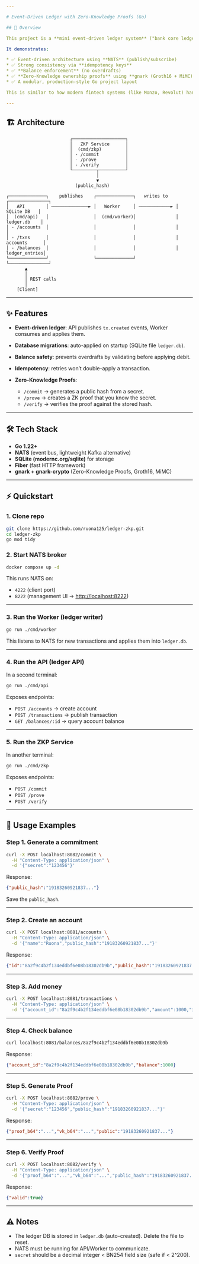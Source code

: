 ```yaml
---

# Event-Driven Ledger with Zero-Knowledge Proofs (Go)

## 📌 Overview

This project is a **mini event-driven ledger system** ("bank core ledger") built in **Go**, with a **Zero-Knowledge Proof (ZKP) add-on** that allows users to prove account ownership without revealing their secrets.

It demonstrates:

* ✅ Event-driven architecture using **NATS** (publish/subscribe)
* ✅ Strong consistency via **idempotency keys**
* ✅ **Balance enforcement** (no overdrafts)
* ✅ **Zero-Knowledge ownership proofs** using **gnark (Groth16 + MiMC)**
* ✅ A modular, production-style Go project layout

This is similar to how modern fintech systems (like Monzo, Revolut) handle ledgers, but extended with a cryptographic twist.

---
```


## 🏗️ Architecture

```
                        ┌────────────────────┐
                        │   ZKP Service      │
                        │  (cmd/zkp)         │
                        │ - /commit          │
                        │ - /prove           │
                        │ - /verify          │
                        └─────────┬──────────┘
                                  │
                                  ▼
                          (public_hash)

┌──────────────┐    publishes    ┌──────────────┐   writes to   ┌───────────────┐
│   API        │ ──────────────► │   Worker     │ ────────────► │   SQLite DB   │
│  (cmd/api)   │                 │  (cmd/worker)│               │  ledger.db    │
│ - /accounts  │                 │              │               │               │
│ - /txns      │                 │              │               │ accounts      │
│ - /balances  │                 │              │               │ ledger_entries│
└──────────────┘                 └──────────────┘               └───────────────┘
       ▲
       │
       │ REST calls
       │
    [Client]
```

---

## ✨ Features

* **Event-driven ledger**: API publishes `tx.created` events, Worker consumes and applies them.
* **Database migrations**: auto-applied on startup (SQLite file `ledger.db`).
* **Balance safety**: prevents overdrafts by validating before applying debit.
* **Idempotency**: retries won’t double-apply a transaction.
* **Zero-Knowledge Proofs**:

  * `/commit` → generates a public hash from a secret.
  * `/prove` → creates a ZK proof that you know the secret.
  * `/verify` → verifies the proof against the stored hash.

---

## 🛠️ Tech Stack

* **Go 1.22+**
* **NATS** (event bus, lightweight Kafka alternative)
* **SQLite (modernc.org/sqlite)** for storage
* **Fiber** (fast HTTP framework)
* **gnark + gnark-crypto** (Zero-Knowledge Proofs, Groth16, MiMC)

---

## ⚡ Quickstart

### 1. Clone repo

```bash
git clone https://github.com/ruona125/ledger-zkp.git
cd ledger-zkp
go mod tidy
```

### 2. Start NATS broker

```bash
docker compose up -d
```

This runs NATS on:

* `4222` (client port)
* `8222` (management UI → [http://localhost:8222](http://localhost:8222))

---

### 3. Run the Worker (ledger writer)

```bash
go run ./cmd/worker
```

This listens to NATS for new transactions and applies them into `ledger.db`.

---

### 4. Run the API (ledger API)

In a second terminal:

```bash
go run ./cmd/api
```

Exposes endpoints:

* `POST /accounts` → create account
* `POST /transactions` → publish transaction
* `GET /balances/:id` → query account balance

---

### 5. Run the ZKP Service

In another terminal:

```bash
go run ./cmd/zkp
```

Exposes endpoints:

* `POST /commit`
* `POST /prove`
* `POST /verify`

---

## 🧪 Usage Examples

### Step 1. Generate a commitment

```bash
curl -X POST localhost:8082/commit \
  -H "Content-Type: application/json" \
  -d '{"secret":"123456"}'
```

Response:

```json
{"public_hash":"19183260921837..."}
```

Save the `public_hash`.

---

### Step 2. Create an account

```bash
curl -X POST localhost:8081/accounts \
  -H "Content-Type: application/json" \
  -d '{"name":"Ruona","public_hash":"19183260921837..."}'
```

Response:

```json
{"id":"8a2f9c4b2f134eddbf6e08b18302db9b","public_hash":"19183260921837..."}
```

---

### Step 3. Add money

```bash
curl -X POST localhost:8081/transactions \
  -H "Content-Type: application/json" \
  -d '{"account_id":"8a2f9c4b2f134eddbf6e08b18302db9b","amount":1000,"idempotency_key":"k1"}'
```

---

### Step 4. Check balance

```bash
curl localhost:8081/balances/8a2f9c4b2f134eddbf6e08b18302db9b
```

Response:

```json
{"account_id":"8a2f9c4b2f134eddbf6e08b18302db9b","balance":1000}
```

---

### Step 5. Generate Proof

```bash
curl -X POST localhost:8082/prove \
  -H "Content-Type: application/json" \
  -d '{"secret":"123456","public_hash":"19183260921837..."}'
```

Response:

```json
{"proof_b64":"...","vk_b64":"...","public":"19183260921837..."}
```

---

### Step 6. Verify Proof

```bash
curl -X POST localhost:8082/verify \
  -H "Content-Type: application/json" \
  -d '{"proof_b64":"...","vk_b64":"...","public_hash":"19183260921837..."}'
```

Response:

```json
{"valid":true}
```

---

## ⚠️ Notes

* The ledger DB is stored in `ledger.db` (auto-created). Delete the file to reset.
* NATS must be running for API/Worker to communicate.
* `secret` should be a decimal integer < BN254 field size (safe if < 2^200).
